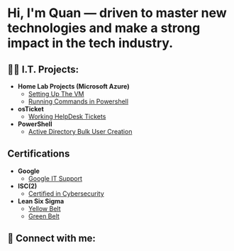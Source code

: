 <h1>Hi, I'm Quan — driven to master new technologies and make a strong impact in the tech industry. <br/></h1>

<h2>👨‍💻 I.T. Projects:</h2>

- <b>Home Lab Projects (Microsoft Azure)</b>
    - [Setting Up The VM](https://youtu.be/Q4cIJLrUtCo)  
  - [Running Commands in Powershell](https://youtu.be/GNErFS5yINI)
- <b>osTicket</b>
  - [Working HelpDesk Tickets](https://github.com/QuanM11/osTicket/blob/main/README.md)
- <b>PowerShell</b>
  - [Active Directory Bulk User Creation]()

<h2>Certifications</h2>

- <b>Google</b>
  - [Google IT Support](https://www.credly.com/badges/b489b905-94c8-45fd-8ebf-cfae4050cce1/public_url)  
- <b>ISC(2)</b>
  - [Certified in Cybersecurity](https://www.credly.com/badges/8d99acf2-4baf-49f4-87c4-b8f70f57fa96/public_url)
- <b>Lean Six Sigma</b>
  - [Yellow Belt](https://www.credly.com/badges/b323c72e-a223-4953-a4fa-bdb639cd729c/public_url)
  - [Green Belt]() 

<h2> 🤳 Connect with me:</h2>



